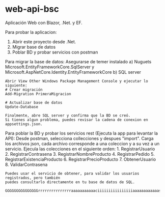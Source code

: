 # web-api-bsc
Aplicación Web con Blazor, .Net. y EF.

Para probar la aplicacion:

1. Abrir este proyecto desde .Net.
2. Migrar base de datos 
3. Poblar BD y probar servicios con postman


Para migrar la base de datos:
	Asegurarse de temer instalado
	a) Nuguets Microsoft.EntityFrameworkCore.SqlServer y Microsoft.AspNetCore.Identity.EntityFrameworkCore
	b) SQL server

	Abrir View Other Windows Package Management Console y ejecutar lo siguiente:
	# Crear migración
	Add-Migration PrimeraMigracion

	# Actualizar base de datos
	Update-Database

	Finalmente, abre SQL server y confirma que la BD se creó.
	Si tienes algun problema, puedes revisar la cadena de conexion en appsettings.json.


Para poblar la BD y probar los servicios rest (Ejecuta la app para levantar la API):
	Desde postman, selecciona collecciones y despues "import". 
	Carga los archivos json, cada archivo corresponde a una coleccion y a su vez a un servicio. Ejecula las colecciones en el siguiente orden:
	1. RegistrarUsuario
	2. RegistrarContrasena
	3. RegistrarNombreProducto
	4. RegistrarPedido
	5. RegistrarExistenciaProducto
	6. RegistrarPrecioProducto
	7. ObtenerUsuario
	8. ValidarContrasena
	
	Puedes usar el servicio de obtener, para validar los usuarios registrados, pero también
	puedes consultarlo directamente en tu base de datos de SQL. 
	
	GGGGGGGGGGGGGGGrrrrrrrrrrrrrrraaaaaaaaaaaciiiiiiiiiiiiiiiiaaaaaaaaaaaassssssssssss



